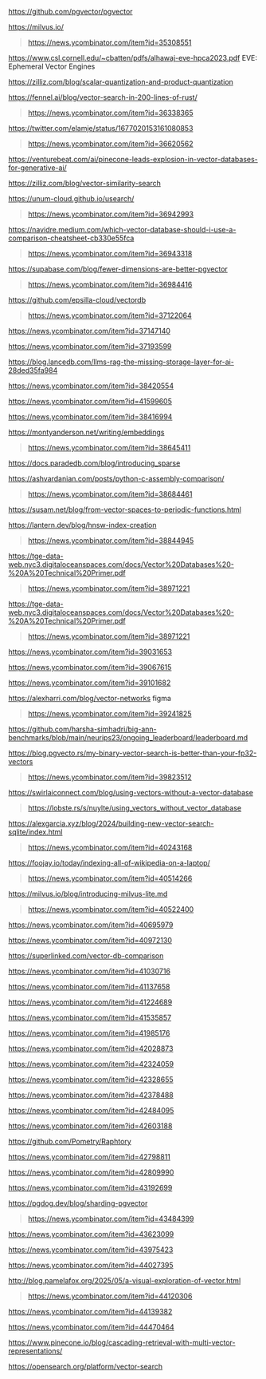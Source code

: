 https://github.com/pgvector/pgvector

https://milvus.io/
> https://news.ycombinator.com/item?id=35308551

https://www.csl.cornell.edu/~cbatten/pdfs/alhawaj-eve-hpca2023.pdf EVE: Ephemeral Vector Engines

https://zilliz.com/blog/scalar-quantization-and-product-quantization

https://fennel.ai/blog/vector-search-in-200-lines-of-rust/
> https://news.ycombinator.com/item?id=36338365

https://twitter.com/elamje/status/1677020153161080853
> https://news.ycombinator.com/item?id=36620562

https://venturebeat.com/ai/pinecone-leads-explosion-in-vector-databases-for-generative-ai/

https://zilliz.com/blog/vector-similarity-search

https://unum-cloud.github.io/usearch/
> https://news.ycombinator.com/item?id=36942993

https://navidre.medium.com/which-vector-database-should-i-use-a-comparison-cheatsheet-cb330e55fca
> https://news.ycombinator.com/item?id=36943318

https://supabase.com/blog/fewer-dimensions-are-better-pgvector
> https://news.ycombinator.com/item?id=36984416

https://github.com/epsilla-cloud/vectordb
> https://news.ycombinator.com/item?id=37122064

https://news.ycombinator.com/item?id=37147140

https://news.ycombinator.com/item?id=37193599

https://blog.lancedb.com/llms-rag-the-missing-storage-layer-for-ai-28ded35fa984

https://news.ycombinator.com/item?id=38420554

https://news.ycombinator.com/item?id=41599605

https://news.ycombinator.com/item?id=38416994

https://montyanderson.net/writing/embeddings
> https://news.ycombinator.com/item?id=38645411

https://docs.paradedb.com/blog/introducing_sparse

https://ashvardanian.com/posts/python-c-assembly-comparison/
> https://news.ycombinator.com/item?id=38684461

https://susam.net/blog/from-vector-spaces-to-periodic-functions.html

https://lantern.dev/blog/hnsw-index-creation
> https://news.ycombinator.com/item?id=38844945

https://tge-data-web.nyc3.digitaloceanspaces.com/docs/Vector%20Databases%20-%20A%20Technical%20Primer.pdf
> https://news.ycombinator.com/item?id=38971221

https://tge-data-web.nyc3.digitaloceanspaces.com/docs/Vector%20Databases%20-%20A%20Technical%20Primer.pdf
> https://news.ycombinator.com/item?id=38971221

https://news.ycombinator.com/item?id=39031653

https://news.ycombinator.com/item?id=39067615

https://news.ycombinator.com/item?id=39101682

https://alexharri.com/blog/vector-networks figma
> https://news.ycombinator.com/item?id=39241825

https://github.com/harsha-simhadri/big-ann-benchmarks/blob/main/neurips23/ongoing_leaderboard/leaderboard.md

https://blog.pgvecto.rs/my-binary-vector-search-is-better-than-your-fp32-vectors
> https://news.ycombinator.com/item?id=39823512

https://swirlaiconnect.com/blog/using-vectors-without-a-vector-database
> https://lobste.rs/s/nuylte/using_vectors_without_vector_database

https://alexgarcia.xyz/blog/2024/building-new-vector-search-sqlite/index.html
> https://news.ycombinator.com/item?id=40243168

https://foojay.io/today/indexing-all-of-wikipedia-on-a-laptop/
> https://news.ycombinator.com/item?id=40514266

https://milvus.io/blog/introducing-milvus-lite.md
> https://news.ycombinator.com/item?id=40522400

https://news.ycombinator.com/item?id=40695979

https://news.ycombinator.com/item?id=40972130

https://superlinked.com/vector-db-comparison

https://news.ycombinator.com/item?id=41030716

https://news.ycombinator.com/item?id=41137658

https://news.ycombinator.com/item?id=41224689

https://news.ycombinator.com/item?id=41535857

https://news.ycombinator.com/item?id=41985176

https://news.ycombinator.com/item?id=42028873

https://news.ycombinator.com/item?id=42324059

https://news.ycombinator.com/item?id=42328655

https://news.ycombinator.com/item?id=42378488

https://news.ycombinator.com/item?id=42484095

https://news.ycombinator.com/item?id=42603188

https://github.com/Pometry/Raphtory

https://news.ycombinator.com/item?id=42798811

https://news.ycombinator.com/item?id=42809990

https://news.ycombinator.com/item?id=43192699

https://pgdog.dev/blog/sharding-pgvector
> https://news.ycombinator.com/item?id=43484399

https://news.ycombinator.com/item?id=43623099

https://news.ycombinator.com/item?id=43975423

https://news.ycombinator.com/item?id=44027395

http://blog.pamelafox.org/2025/05/a-visual-exploration-of-vector.html
> https://news.ycombinator.com/item?id=44120306

https://news.ycombinator.com/item?id=44139382

https://news.ycombinator.com/item?id=44470464

https://www.pinecone.io/blog/cascading-retrieval-with-multi-vector-representations/

https://opensearch.org/platform/vector-search